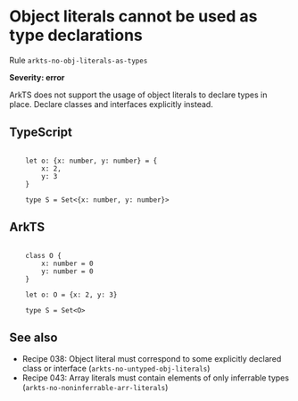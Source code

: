 #  Object literals cannot be used as type declarations

Rule ``arkts-no-obj-literals-as-types``

**Severity: error**

ArkTS does not support the usage of object literals to declare
types in place. Declare classes and interfaces explicitly instead.


## TypeScript


```

    let o: {x: number, y: number} = {
        x: 2,
        y: 3
    }

    type S = Set<{x: number, y: number}>

```

## ArkTS


```

    class O {
        x: number = 0
        y: number = 0
    }

    let o: O = {x: 2, y: 3}

    type S = Set<O>

```

## See also

- Recipe 038:  Object literal must correspond to some explicitly declared class or interface (``arkts-no-untyped-obj-literals``)
- Recipe 043:  Array literals must contain elements of only inferrable types (``arkts-no-noninferrable-arr-literals``)


